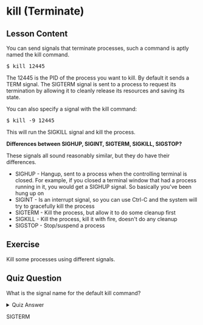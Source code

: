 # kill (Terminate)

## Lesson Content

You can send signals that terminate processes, such a command is aptly named the kill command. 

<pre>$ kill 12445</pre>

The 12445 is the PID of the process you want to kill. By default it sends a TERM signal. The SIGTERM signal is sent to a process to request its termination by allowing it to cleanly release its resources and saving its state. 

You can also specify a signal with the kill command: 

<pre>$ kill -9 12445</pre>

This will run the SIGKILL signal and kill the process. 

<b>Differences between SIGHUP, SIGINT, SIGTERM, SIGKILL, SIGSTOP?</b>

These signals all sound reasonably similar, but they do have their differences. 

<ul>
<li>SIGHUP - Hangup, sent to a process when the controlling terminal is closed. For example, if you closed a terminal window that had a process running in it, you would get a SIGHUP signal. So basically you've been hung up on</li>
<li>SIGINT - Is an interrupt signal, so you can use Ctrl-C and the system will try to gracefully kill the process</li>
<li>SIGTERM - Kill the process, but allow it to do some cleanup first</li>
<li>SIGKILL - Kill the process, kill it with fire, doesn't do any cleanup</li>
<li>SIGSTOP - Stop/suspend a process</li>
</ul>

## Exercise

Kill some processes using different signals.

## Quiz Question

What is the signal name for the default kill command?

<details>
    <summary>Quiz Answer</summary>
</details>

SIGTERM